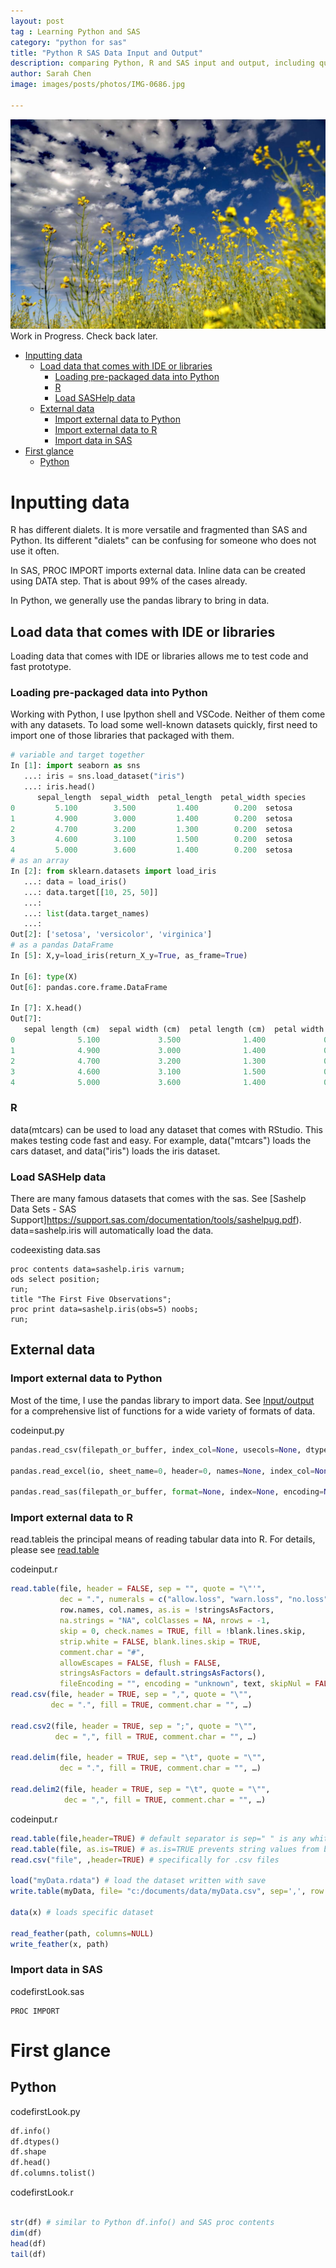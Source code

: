 ```yaml
---
layout: post
tag : Learning Python and SAS
category: "python for sas"
title: "Python R SAS Data Input and Output"
description: comparing Python, R and SAS input and output, including quick loading of prepackaged data
author: Sarah Chen
image: images/posts/photos/IMG-0686.jpg

---
```

![](/images/posts/photos/IMG-0683.jpg)
Work in Progress.  Check back later. 
- [Inputting data](#inputting-data)
  - [Load data that comes with IDE or libraries](#load-data-that-comes-with-ide-or-libraries)
    - [Loading pre-packaged data into Python](#loading-pre-packaged-data-into-python)
    - [R](#r)
    - [Load SASHelp data](#load-sashelp-data)
  - [External data](#external-data)
    - [Import external data to Python](#import-external-data-to-python)
    - [Import external data to R](#import-external-data-to-r)
    - [Import data in SAS](#import-data-in-sas)
- [First glance](#first-glance)
  - [Python](#python)

# Inputting data
R has different dialets.  It is more versatile and fragmented than SAS and Python.  Its different "dialets" can be confusing for someone who does not use it often.  

In SAS, <span class="coding">PROC IMPORT</span> imports external data.  Inline data can be created using <span class="coding">DATA</span> step.  That is about 99% of the cases already.  

In Python, we generally use the pandas library to bring in data. 

## Load data that comes with IDE or libraries
Loading data that comes with IDE or libraries allows me to test code and fast prototype. 

### Loading pre-packaged data into Python
Working with Python, I use Ipython shell and VSCode.  Neither of them come with any datasets. To load some well-known datasets quickly, first need to import one of those libraries that packaged with them. 
```python
# variable and target together
In [1]: import seaborn as sns
   ...: iris = sns.load_dataset("iris")
   ...: iris.head()
      sepal_length  sepal_width  petal_length  petal_width species
0         5.100        3.500         1.400        0.200  setosa
1         4.900        3.000         1.400        0.200  setosa
2         4.700        3.200         1.300        0.200  setosa
3         4.600        3.100         1.500        0.200  setosa
4         5.000        3.600         1.400        0.200  setosa
# as an array
In [2]: from sklearn.datasets import load_iris
   ...: data = load_iris()
   ...: data.target[[10, 25, 50]]
   ...:
   ...: list(data.target_names)
   ...:
Out[2]: ['setosa', 'versicolor', 'virginica']
# as a pandas DataFrame
In [5]: X,y=load_iris(return_X_y=True, as_frame=True)

In [6]: type(X)
Out[6]: pandas.core.frame.DataFrame

In [7]: X.head()
Out[7]:
   sepal length (cm)  sepal width (cm)  petal length (cm)  petal width (cm)
0              5.100             3.500              1.400             0.200
1              4.900             3.000              1.400             0.200
2              4.700             3.200              1.300             0.200
3              4.600             3.100              1.500             0.200
4              5.000             3.600              1.400             0.200
```
### R
<span class="coding">data(mtcars)</span> can be used to load any dataset that comes with RStudio.  This makes testing code fast and easy.  For example, <span class="coding">data("mtcars")</span> loads the cars dataset, and <span class="coding">data("iris")</span> loads the iris dataset. 

### Load SASHelp data
There are many famous datasets that comes with the sas. See [Sashelp Data Sets - SAS Support]https://support.sas.com/documentation/tools/sashelpug.pdf).  <span class="coding">data=sashelp.iris </span> will automatically load the data. 
<div class="code-head"><span>code</span>existing data.sas</div>

```sas
proc contents data=sashelp.iris varnum;
ods select position;
run;
title "The First Five Observations";
proc print data=sashelp.iris(obs=5) noobs;
run;

```

## External data
### Import external data to Python
Most of the time, I use the pandas library to import data.  See [Input/output](https://pandas.pydata.org/docs/reference/io.html) for a comprehensive list of functions for a wide variety of formats of data. 

<div class="code-head"><span>code</span>input.py</div>

```python
pandas.read_csv(filepath_or_buffer, index_col=None, usecols=None, dtype=None, engine=None, converters=None, true_values=None, skipinitialspace=False, skiprows=None, skipfooter=0, nrows=None, na_values=None, keep_default_na=True, skip_blank_lines=True, parse_dates=False, infer_datetime_format=False, keep_date_col=False, date_parser=None, dayfirst=False,  thousands=None, decimal='.',  encoding=None,  low_memory=True, float_precision=None)

pandas.read_excel(io, sheet_name=0, header=0, names=None, index_col=None, usecols=None, dtype=None,  true_values=None, false_values=None, skiprows=None, nrows=None, na_values=None, keep_default_na=True, na_filter=True, verbose=False, parse_dates=False, date_parser=None, thousands=None, comment=None, skipfooter=0, convert_float=None, mangle_dupe_cols=True, storage_options=None)

pandas.read_sas(filepath_or_buffer, format=None, index=None, encoding=None, chunksize=None, iterator=False)
```
### Import external data to R
<span class="coding">read.table</span>is the principal means of reading tabular data into R. For details, please see [read.table](https://www.rdocumentation.org/packages/utils/versions/3.6.2/topics/read.table)

<div class="code-head"><span>code</span>input.r</div>

```r
read.table(file, header = FALSE, sep = "", quote = "\"'",
           dec = ".", numerals = c("allow.loss", "warn.loss", "no.loss"),
           row.names, col.names, as.is = !stringsAsFactors,
           na.strings = "NA", colClasses = NA, nrows = -1,
           skip = 0, check.names = TRUE, fill = !blank.lines.skip,
           strip.white = FALSE, blank.lines.skip = TRUE,
           comment.char = "#",
           allowEscapes = FALSE, flush = FALSE,
           stringsAsFactors = default.stringsAsFactors(),
           fileEncoding = "", encoding = "unknown", text, skipNul = FALSE)
read.csv(file, header = TRUE, sep = ",", quote = "\"",
         dec = ".", fill = TRUE, comment.char = "", …)

read.csv2(file, header = TRUE, sep = ";", quote = "\"",
          dec = ",", fill = TRUE, comment.char = "", …)

read.delim(file, header = TRUE, sep = "\t", quote = "\"",
           dec = ".", fill = TRUE, comment.char = "", …)

read.delim2(file, header = TRUE, sep = "\t", quote = "\"",
            dec = ",", fill = TRUE, comment.char = "", …)
```

<div class="code-head"><span>code</span>input.r</div>

```r
read.table(file,header=TRUE) # default separator is sep=" " is any white space
read.table(file, as.is=TRUE) # as.is=TRUE prevents string values from being converted to factors
read.csv("file", ,header=TRUE) # specifically for .csv files

load("myData.rdata") # load the dataset written with save
write.table(myData, file= "c:/documents/data/myData.csv", sep=',', row.names=F)

data(x) # loads specific dataset

read_feather(path, columns=NULL)
write_feather(x, path)
```
### Import data in SAS
<div class="code-head"><span>code</span>firstLook.sas</div>

```sas
PROC IMPORT 
```
# First glance
## Python

<div class="code-head"><span>code</span>firstLook.py</div>

```python
df.info()
df.dtypes()
df.shape
df.head()
df.columns.tolist()
```

<div class="code-head"><span>code</span>firstLook.r</div>

```r

str(df) # similar to Python df.info() and SAS proc contents
dim(df)
head(df)
tail(df)
```